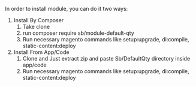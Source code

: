 In order to install module, you can do it two ways:

1) Install By Composer
   1) Take clone
   2) run composer require sb/module-default-qty
   3) Run necessary magento commands like setup:upgrade, di:compile, static-content:deploy
3) Install From App/Code
   1) Clone and Just extract zip and paste Sb/DefaultQty directory inside app/code
   2) Run necessary magento commands like setup:upgrade, di:compile, static-content:deploy



